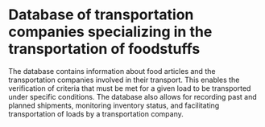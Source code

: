 # Database of transportation companies specializing in the transportation of foodstuffs

The database contains information about food articles and the transportation companies involved in their transport. This enables the verification of criteria that must be met for a given load to be transported under specific conditions. The database also allows for recording past and planned shipments, monitoring inventory status, and facilitating transportation of loads by a transportation company.
